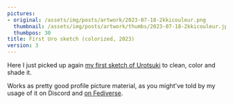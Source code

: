 ```yaml
---
pictures:
- original: /assets/img/posts/artwork/2023-07-18-2kkicouleur.png
  thumbnail: /assets/img/posts/artwork/thumbs/2023-07-18-2kkicouleur.jpg
  thumbpos: 30
title: First Uro sketch (colorized, 2023)
version: 3
---
```

Here I just picked up again [my first sketch of Urotsuki](/artwork/2023-07-17-2kkiarc) to clean, color and shade it.

Works as pretty good profile picture material, as you might've told by my usage of it on Discord and [on Fediverse](https://lethallava.land/@Driftini).
